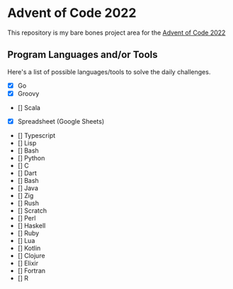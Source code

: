 # Advent of Code 2022

This repository is my bare bones project area for the [Advent of Code 2022](https://adventofcode.com/2022)


## Program Languages and/or Tools

Here's a list of possible languages/tools to solve the daily challenges.

- [X] Go
- [X] Groovy
- [] Scala
- [X] Spreadsheet \(Google Sheets\)
- [] Typescript
- [] Lisp
- [] Bash
- [] Python
- [] C
- [] Dart
- [] Bash
- [] Java
- [] Zig
- [] Rush
- [] Scratch
- [] Perl
- [] Haskell
- [] Ruby
- [] Lua
- [] Kotlin
- [] Clojure
- [] Elixir
- [] Fortran
- [] R